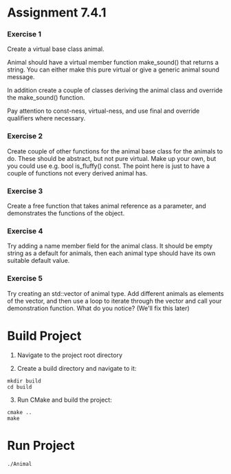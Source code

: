 # Assignment 7.4.1

### Exercise 1

Create a virtual base class animal.

Animal should have a virtual member function make_sound() that returns a string.   You can either make this pure virtual or give a generic animal sound message.

In addition create a couple of classes deriving the animal class and override the make_sound() function.

Pay attention to const-ness, virtual-ness, and use final and override qualifiers where necessary.

### Exercise 2

Create couple of other functions for the animal base class for the animals to do.  These should be abstract, but not pure virtual.  Make up your own, but you could use e.g. bool is_fluffy() const.  The point here is just to have a couple of functions not every derived animal has.

### Exercise 3

Create a free function that takes animal reference as a parameter, and demonstrates the functions of the object.

### Exercise 4

Try adding a name member field for the animal class.  It should be empty string as a default for animals, then each animal type should have its own suitable default value.

### Exercise 5

Try creating an std::vector of animal type.  Add different animals as elements of the vector, and then use a loop to iterate through the vector and call your demonstration function.  What do you notice?  (We'll fix this later)

# Build Project

1. Navigate to the project root directory

2. Create a build directory and navigate to it:

```shell
mkdir build
cd build
```

3. Run CMake and build the project:

```shell
cmake ..
make
```

# Run Project

```shell 
./Animal
```
